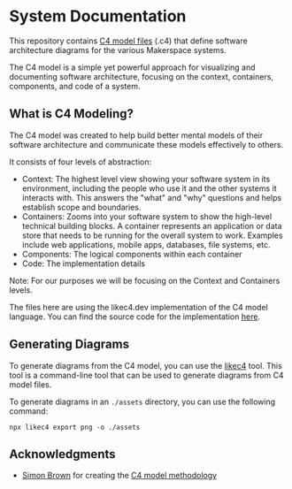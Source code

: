# System Documentation

This repository contains [C4 model files](https://c4model.com/) (.c4) that define software architecture diagrams for the various Makerspace systems.

The C4 model is a simple yet powerful approach for visualizing and documenting software architecture, focusing on the context, containers, components, and code of a system.

## What is C4 Modeling?

The C4 model was created to help build better mental models of their software architecture and communicate these models effectively to others.

It consists of four levels of abstraction:



* Context: The highest level view showing your software system in its environment, including the people who use it and the other systems it interacts with. This answers the "what" and "why" questions and helps establish scope and boundaries.
* Containers: Zooms into your software system to show the high-level technical building blocks. A container represents an application or data store that needs to be running for the overall system to work. Examples include web applications, mobile apps, databases, file systems, etc.
* Components: The logical components within each container
* Code: The implementation details

Note: For our purposes we will be focusing on the Context and Containers levels.

The files here are using the likec4.dev implementation of the C4 model language. You can find the source code for the implementation [here](https://github.com/LikeC4/likec4).

## Generating Diagrams

To generate diagrams from the C4 model, you can use the [likec4](https://github.com/LikeC4/likec4) tool. This tool is a command-line tool that can be used to generate diagrams from C4 model files.

To generate diagrams in an `./assets` directory, you can use the following command:

```
npx likec4 export png -o ./assets
```


## Acknowledgments

* [Simon Brown](https://simonbrown.je/) for creating the [C4 model methodology](https://c4model.com/)
